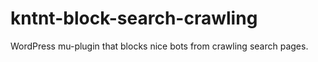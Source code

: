 # kntnt-block-search-crawling
 WordPress mu-plugin that blocks nice bots from crawling search pages.

